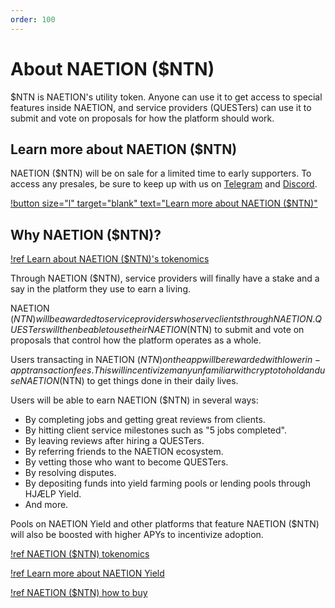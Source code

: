 ```yaml
---
order: 100
---
```


# About NAETION ($NTN)

$NTN is NAETION's utility token. Anyone can use it to get access to special features inside NAETION, and service providers (QUESTers) can use it to submit and vote on proposals for how the platform should work. 

## Learn more about NAETION ($NTN)

NAETION ($NTN) will be on sale for a limited time to early supporters. To access any presales, be sure to keep up with us on [Telegram](https://t.me/naetiondao) and [Discord](https://discord.gg/J94RXYYTux).

[!button size="l" target="blank" text="Learn more about NAETION ($NTN)"](https://presale.naetion.xyz/)

<!--[!ref Need help joining the NAETION ($NTN) Presale?](./naetion-presale.md)-->

<!--### Why participate in a presale?

It's a great way to show your support of the whole NAETION ecosystem. If you believe that wealth should be shared more equitably across the economy, you should support NAETION. 

If you believe that the upside of a platform's success should be shared more equally by all its stakeholders, you should support NAETION.

Plus if you buy your NAETION ($NTN) in this presale, you'll gain access to exclusive discounts on services in the NAETION app. -->

## Why NAETION ($NTN)?

[!ref Learn about NAETION ($NTN)'s tokenomics](./tokenomics.md)

Through NAETION ($NTN), service providers will finally have a stake and a say in the platform they use to earn a living.

NAETION ($NTN) will be awarded to service providers who serve clients through NAETION. QUESTers will then be able to use their NAETION ($NTN) to submit and vote on proposals that control how the platform operates as a whole.

Users transacting in NAETION ($NTN) on the app will be rewarded with lower in-app transaction fees. This will incentivize many unfamiliar with crypto to hold and use NAETION ($NTN) to get things done in their daily lives.

Users will be able to earn NAETION ($NTN) in several ways:
- By completing jobs and getting great reviews from clients.
- By hitting client service milestones such as "5 jobs completed".
- By leaving reviews after hiring a QUESTers. 
- By referring friends to the NAETION ecosystem.
- By vetting those who want to become QUESTers.
- By resolving disputes.
- By depositing funds into yield farming pools or lending pools through HJÆLP Yield.
- And more.

Pools on NAETION Yield and other platforms that feature NAETION ($NTN) will also be boosted with higher APYs to incentivize adoption.

[!ref NAETION ($NTN) tokenomics](./tokenomics.md)

[!ref Learn more about NAETION Yield](./naetion-yield.md)

[!ref NAETION ($NTN) how to buy](./naetion-presale.md)

